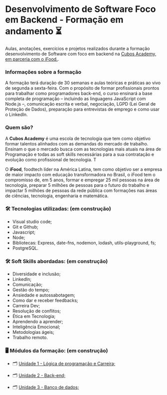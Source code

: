# Desenvolvimento de Software Foco em Backend - Formação em andamento ⏳

Aulas, anotações, exercícios e projetos realizados durante a formação desenvolvimento de Software com foco em backend na [Cubos Academy, em parceria com o iFood.](https://www.cubos.academy/lp/1000bolsasifood#).

### Informações sobre a formação

A formação terá duração de 30 semanas e aulas teóricas e práticas ao vivo de segunda a sexta-feira. Com o propósito de formar profissionais prontos para trabalhar como programadores back-end, o curso ensinará a base completa de programação – incluindo as linguagens JavaScript com Node.js –, comunicação escrita e verbal, negociação, LGPD (Lei Geral de Proteção de Dados), preparação para entrevistas de emprego e como usar o LinkedIn.

### Quem são?

A **Cubos Academy** é uma escola de tecnologia que tem como objetivo formar talentos alinhados com as demandas do mercado de trabalho. Ensinam o que o mercado busca com as tecnologias mais atuais na área de Programação e todas as soft skills necessárias para a sua contratação e evolução como profissional de tecnologia. T

O **iFood**, foodtech líder na América Latina, tem como objetivo ser a empresa de maior impacto com educação transformadora no Brasil, o iFood tem o compromisso de, em 5 anos, formar e empregar 25 mil pessoas na área de tecnologia, preparar 5 milhões de pessoas para o futuro do trabalho e impactar 5 milhões de pessoas da rede pública com formações nas áreas de ciências, tecnologia, engenharia e matemática.

### 🛠️ Tecnologias utilizadas: (em construção)

- Visual studio code;
- Git e Github;
- Javascript;
- Node;
- Bibliotecas: Express, date-fns, nodemon, lodash, utils-playground, fs;
- PostgreSQL.

### 🛠️ Soft Skills abordadas: (em construção)

- Diversidade e inclusão;
- LinkedIn;
- Comunicação;
- Gestão do tempo;
- Ansiedade e autossabotagem;
- Como dar e receber feedbacks;
- Carreira Dev;
- Resolução de conflitos;
- Ética em Tecnologia;
- Aprendendo a aprender;
- Inteligência Emocional;
- Metodologias ágeis;
- Trabalho remoto.

### 🖥️ Módulos da formação: (em construção)

- 🗂️ [Unidade 1 - Lógica de programação e Carreira;](m1-logicaProgramacao/README.md)

- 🗂️ [Unidade 2 - Back-end;](m2-backEnd/README.md)

- 🗂️ [Unidade 3 - Banco de dados;](m3-bancoDados/README.md)


